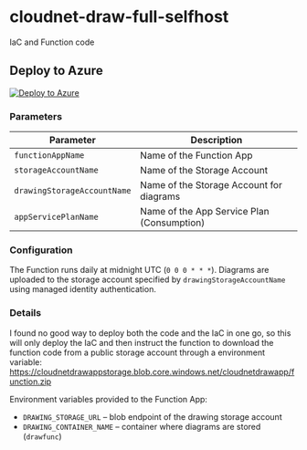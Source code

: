 # cloudnet-draw-full-selfhost
IaC and Function code

## Deploy to Azure


[![Deploy to Azure](https://aka.ms/deploytoazurebutton)](https://portal.azure.com/#create/Microsoft.Template/uri/https%3A%2F%2Fraw.githubusercontent.com%2Fkrhatland%2Fcloudnet-draw-full-selfhost%2Fmain%2Finfra%2Fmain.json)


### Parameters

| Parameter            | Description                                  |
|-----------------------|----------------------------------------------|
| `functionAppName`    | Name of the Function App                     |
| `storageAccountName` | Name of the Storage Account                  |
| `drawingStorageAccountName` | Name of the Storage Account for diagrams |
| `appServicePlanName` | Name of the App Service Plan (Consumption)   |

### Configuration

The Function runs daily at midnight UTC (`0 0 0 * * *`). Diagrams are uploaded
to the storage account specified by `drawingStorageAccountName` using managed
identity authentication.

### Details
I found no good way to deploy both the code and the IaC in one go, so this will only deploy the IaC and then instruct the function to download the function code from a public storage account through a environment variable:
https://cloudnetdrawappstorage.blob.core.windows.net/cloudnetdrawapp/function.zip 

Environment variables provided to the Function App:

- `DRAWING_STORAGE_URL` – blob endpoint of the drawing storage account
- `DRAWING_CONTAINER_NAME` – container where diagrams are stored (`drawfunc`)

